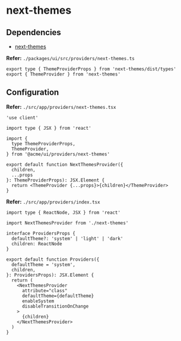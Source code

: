 # next-themes

## Dependencies

- [next-themes](/next.js/plugins/next-themes.md)

**Refer:** `./packages/ui/src/providers/next-themes.ts`

```tsx
export type { ThemeProviderProps } from 'next-themes/dist/types'
export { ThemeProvider } from 'next-themes'
```

## Configuration

**Refer:** `./src/app/providers/next-themes.tsx`

```tsx
'use client'

import type { JSX } from 'react'

import {
  type ThemeProviderProps,
  ThemeProvider,
} from '@acme/ui/providers/next-themes'

export default function NextThemesProvider({
  children,
  ...props
}: ThemeProviderProps): JSX.Element {
  return <ThemeProvider {...props}>{children}</ThemeProvider>
}
```

**Refer:** `./src/app/providers/index.tsx`

```tsx
import type { ReactNode, JSX } from 'react'

import NextThemesProvider from './next-themes'

interface ProvidersProps {
  defaultTheme?: 'system' | 'light' | 'dark'
  children: ReactNode
}

export default function Providers({
  defaultTheme = 'system',
  children,
}: ProvidersProps): JSX.Element {
  return (
    <NextThemesProvider
      attribute="class"
      defaultTheme={defaultTheme}
      enableSystem
      disableTransitionOnChange
    >
      {children}
    </NextThemesProvider>
  )
}
```
